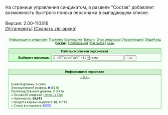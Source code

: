 На странице управления синдикатом, в разделе "Состав" добавляет возможность быстрого поиска персонажа в выпадающем списке.
<br>
<br>
Версия: 2.00-110316
<br>
[[Установить]](https://raw.githubusercontent.com/MyRequiem/comfortablePlayingInGW/master/separatedScripts/FindSyndUser/findSyndUser.user.js) [[Скачать zip-архив]](https://raw.githubusercontent.com/MyRequiem/comfortablePlayingInGW/master/separatedScripts/FindSyndUser/findSyndUser.user.js.zip)
<br>
<br>
![FindSyndUser](https://raw.githubusercontent.com/MyRequiem/comfortablePlayingInGW/master/imgs/FindSyndUser/screen.png)
<br>
